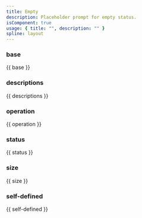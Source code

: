 ```yaml
---
title: Empty
description: Placeholder prompt for empty status.
isComponent: true
usage: { title: "", description: "" }
spline: layout
---
```


### base

{{ base }}

### descriptions

{{ descriptions	}}

### operation

{{ operation }}

### status

{{ status }}

### size

{{ size }}

### self-defined

{{ self-defined }}

